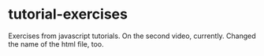 # tutorial-exercises
Exercises from javascript tutorials. On the second video, currently. 
Changed the name of the html file, too.
